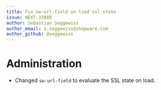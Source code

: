 ```yaml
---
title: Fix sw-url-field on load ssl state
issue: NEXT-33888
author: Sebastian Seggewiss
author_email: s.seggewiss@shopware.com
author_github: @seggewiss
---
```

# Administration
* Changed `sw-url-field` to evaluate the SSL state on load.
